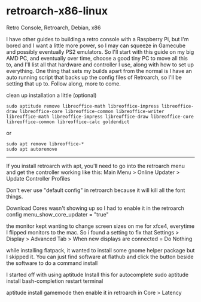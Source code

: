# retroarch-x86-linux
Retro Console, Retroarch, Debian, x86

I have other guides to building a retro console with a Raspberry Pi, but I'm bored and I want a little more power, so I may can squeeze in Gamecube and possibly eventually PS2 emulators.  So I'll start with this guide on my big AMD PC, and eventually over time, choose a good tiny PC to move all this to, and I'll list all that hardware and controller I use, along with how to set up everything.  One thing that sets my builds apart from the normal is I have an auto running script that backs up the config files of Retroarch, so I'll be setting that up to.  Follow along, more to come.

clean up installation a little (optional)
```
sudo aptitude remove libreoffice-math libreoffice-impress libreoffice-draw libreoffice-core libreoffice-common libreoffice-writer libreoffice-math libreoffice-impress libreoffice-draw libreoffice-core libreoffice-common libreoffice-calc goldendict
```
or 

```
sudo apt remove libreoffice-*
sudo apt autoremove
```




--------------
If you install retroarch with apt, you'll need to go into the retroarch menu and get the controller working like this:
Main Menu > Online Updater > Update Controller Profiles

Don't ever use "default config" in retroarch because it will kill all the font things.

Download Cores wasn't showing up so I had to enable it in the retroarch config
menu_show_core_updater = "true"

the monitor kept wanting to change screen sizes on me for xfce4, everytime I flipped monitors to the mac.  So i found a setting to fix that
Settings > Display > Advanced Tab > When new displays are connected = Do Nothing

while installing flatpack, it wanted to install some gnome helper package but I skipped it.  You can just find software at flathub and click the button beside the software to do a command install

I started off with using aptitude
Install this for autocomplete
sudo aptitude install bash-completion
restart terminal

aptitude install gamemode
then enable it in retroarch in Core > Latency
